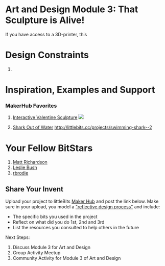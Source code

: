 # Art and Design Module 3: That Sculpture is Alive!

If you have access to a 3D-printer, this 


# Design Constraints
1. 

# Inspiration, Examples and Support
### MakerHub Favorites
1. [Interactive Valentine Sculpture](http://littlebits.cc/projects/thinking-of-you)
![](https://lb-community.s3.amazonaws.com/uploads/image/asset/5746/large_filled_Animation2.gif)

2. [Shark Out of Water](http://littlebits.cc/projects/swimming-shark--2)
http://littlebits.cc/projects/swimming-shark--2




# Your Fellow BitStars
1. [Matt Richardson](http://littlebits.cc/users/mattrichardson)
2. [Leslie Bush](http://littlebits.cc/users/lmsbush)
3. [rbrodie](http://littlebits.cc/users/rbrodie)

## Share Your Invent 
Upload your project to littleBits [Maker Hub](http://littlebits.cc/projects) and post the link below. Make sure in your upload, you model a ["reflective design process"](http://en.wikipedia.org/wiki/Reflective_practice) and include:
- The specific bits you used in the project
- Reflect on what did you do 1st, 2nd and 3rd
- List the resources you consulted to help others in the future

Next Steps:
1. Discuss Module 3 for Art and Design
2. Group Activity Meetup
3. Community Activity for Module 3 of Art and Design


